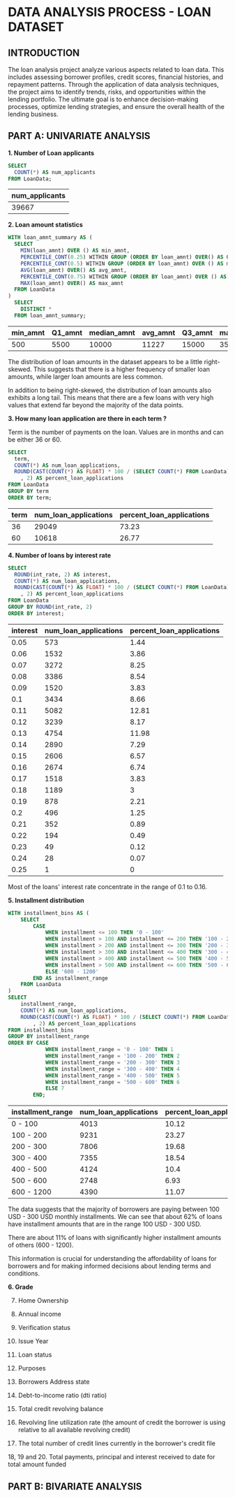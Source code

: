 # DATA ANALYSIS PROCESS - LOAN DATASET

## INTRODUCTION
The loan analysis project analyze various aspects related to loan data. This includes assessing borrower profiles, credit scores, financial histories, and repayment patterns. Through the application of data analysis techniques, the project aims to identify trends, risks, and opportunities within the lending portfolio. The ultimate goal is to enhance decision-making processes, optimize lending strategies, and ensure the overall health of the lending business.

## PART A: UNIVARIATE ANALYSIS

**1. Number of Loan applicants**
```SQL
SELECT
  COUNT(*) AS num_applicants
FROM LoanData;
```
| num_applicants  |
|-----------------|
| 39667           |

**2. Loan amount statistics**
```SQL
WITH loan_amnt_summary AS (
  SELECT
    MIN(loan_amnt) OVER () AS min_amnt,
    PERCENTILE_CONT(0.25) WITHIN GROUP (ORDER BY loan_amnt) OVER() AS Q1_amnt,
    PERCENTILE_CONT(0.5) WITHIN GROUP (ORDER BY loan_amnt) OVER () AS median_amnt,
    AVG(loan_amnt) OVER() AS avg_amnt,
    PERCENTILE_CONT(0.75) WITHIN GROUP (ORDER BY loan_amnt) OVER () AS Q3_amnt,
    MAX(loan_amnt) OVER() AS max_amnt
  FROM LoanData
)
  SELECT
    DISTINCT *
  FROM loan_amnt_summary;
```
| min_amnt | Q1_amnt | median_amnt | avg_amnt | Q3_amnt | max_amnt  |
|----------|---------|-------------|----------|---------|-----------|
| 500      | 5500    | 10000       | 11227    | 15000   | 35000     |

The distribution of loan amounts in the dataset appears to be a little right-skewed. This suggests that there is a higher frequency of smaller loan amounts, while larger loan amounts are less common. 

In addition to being right-skewed, the distribution of loan amounts also exhibits a long tail. This means that there are a few loans with very high values that extend far beyond the majority of the data points.

**3. How many loan application are there in each term ?**

Term is the number of payments on the loan. Values are in months and can be either 36 or 60.

```SQL
SELECT 
  term,
  COUNT(*) AS num_loan_applications,
  ROUND(CAST(COUNT(*) AS FLOAT) * 100 / (SELECT COUNT(*) FROM LoanData)
    , 2) AS percent_loan_applications
FROM LoanData
GROUP BY term
ORDER BY term;
```
| term | num_loan_applications | percent_loan_applications  |
|------|-----------------------|----------------------------|
| 36   | 29049                 | 73.23                      |
| 60   | 10618                 | 26.77                      |


**4. Number of loans by interest rate**
```sql
SELECT
  ROUND(int_rate, 2) AS interest,
  COUNT(*) AS num_loan_applications,
  ROUND(CAST(COUNT(*) AS FLOAT) * 100 / (SELECT COUNT(*) FROM LoanData)
    , 2) AS percent_loan_applications
FROM LoanData
GROUP BY ROUND(int_rate, 2)
ORDER BY interest;
```

| interest | num_loan_applications | percent_loan_applications  |
|----------|-----------------------|----------------------------|
| 0.05     | 573                   | 1.44                       |
| 0.06     | 1532                  | 3.86                       |
| 0.07     | 3272                  | 8.25                       |
| 0.08     | 3386                  | 8.54                       |
| 0.09     | 1520                  | 3.83                       |
| 0.1      | 3434                  | 8.66                       |
| 0.11     | 5082                  | 12.81                      |
| 0.12     | 3239                  | 8.17                       |
| 0.13     | 4754                  | 11.98                      |
| 0.14     | 2890                  | 7.29                       |
| 0.15     | 2606                  | 6.57                       |
| 0.16     | 2674                  | 6.74                       |
| 0.17     | 1518                  | 3.83                       |
| 0.18     | 1189                  | 3                          |
| 0.19     | 878                   | 2.21                       |
| 0.2      | 496                   | 1.25                       |
| 0.21     | 352                   | 0.89                       |
| 0.22     | 194                   | 0.49                       |
| 0.23     | 49                    | 0.12                       |
| 0.24     | 28                    | 0.07                       |
| 0.25     | 1                     | 0                          |

Most of the loans' interest rate concentrate in the range of 0.1 to 0.16.

**5. Installment distribution**

```sql
WITH installment_bins AS (
	SELECT
		CASE 
			WHEN installment <= 100 THEN '0 - 100'
			WHEN installment > 100 AND installment <= 200 THEN '100 - 200'
			WHEN installment > 200 AND installment <= 300 THEN '200 - 300'
			WHEN installment > 300 AND installment <= 400 THEN '300 - 400'
			WHEN installment > 400 AND installment <= 500 THEN '400 - 500'
			WHEN installment > 500 AND installment <= 600 THEN '500 - 600'
			ELSE '600 - 1200'
		END AS installment_range
	FROM LoanData
)
SELECT 
	installment_range,
	COUNT(*) AS num_loan_applications,
	ROUND(CAST(COUNT(*) AS FLOAT) * 100 / (SELECT COUNT(*) FROM LoanData)
		, 2) AS percent_loan_applications
FROM installment_bins
GROUP BY installment_range
ORDER BY CASE 
			WHEN installment_range = '0 - 100' THEN 1
			WHEN installment_range = '100 - 200' THEN 2
			WHEN installment_range = '200 - 300' THEN 3
			WHEN installment_range = '300 - 400' THEN 4
			WHEN installment_range = '400 - 500' THEN 5
			WHEN installment_range = '500 - 600' THEN 6
			ELSE 7
		END;
```
| installment_range | num_loan_applications | percent_loan_applications  |
|-------------------|-----------------------|----------------------------|
| 0 - 100           | 4013                  | 10.12                      |
| 100 - 200         | 9231                  | 23.27                      |
| 200 - 300         | 7806                  | 19.68                      |
| 300 - 400         | 7355                  | 18.54                      |
| 400 - 500         | 4124                  | 10.4                       |
| 500 - 600         | 2748                  | 6.93                       |
| 600 - 1200        | 4390                  | 11.07                      |


The data suggests that the majority of borrowers are paying between 100 USD - 300 USD monthly installments. We can see that about 62% of loans have installment amounts that are in the range 100 USD - 300 USD. 

There are about 11% of loans with significantly higher installment amounts of others (600 - 1200).

This information is crucial for understanding the affordability of loans for borrowers and for making informed decisions about lending terms and conditions.

**6. Grade**

7. Home Ownership

8. Annual income

9. Verification status

10. Issue Year

11. Loan status

12. Purposes

13. Borrowers Address state

14. Debt-to-income ratio (dti ratio)

15. Total credit revolving balance

16. Revolving line utilization rate (the amount of credit the borrower is using relative to all available revolving credit)

17. The total number of credit lines currently in the borrower's credit file

18, 19 and 20. Total payments, principal and interest received to date for total amount funded

## PART B: BIVARIATE ANALYSIS
